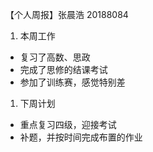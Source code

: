 【个人周报】张晨浩 20188084

1. 本周工作

- 复习了高数、思政
- 完成了思修的结课考试
- 参加了训练赛，感觉特别差

1. 下周计划

- 重点复习四级，迎接考试
- 补题，并按时间完成布置的作业

